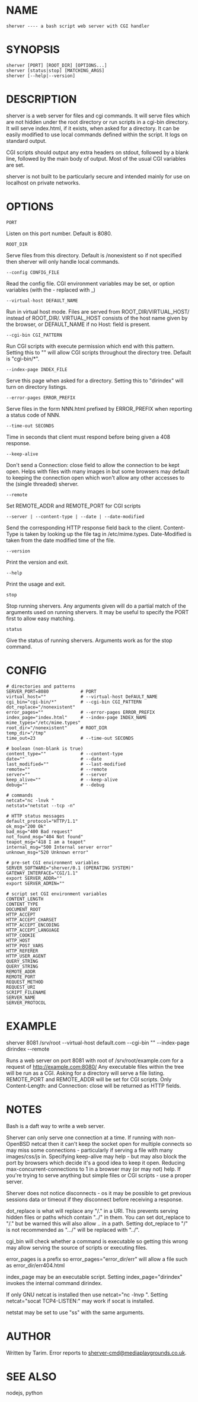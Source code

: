 NAME
====

    sherver ---- a bash script web server with CGI handler


SYNOPSIS
========

    sherver [PORT] [ROOT_DIR] [OPTIONS...]
    sherver [status|stop] [MATCHING_ARGS]
    sherver [--help|--version]


DESCRIPTION
===========

  sherver is a web server for files and cgi commands.  It will serve files
which are not hidden under the root directory or run scripts in a cgi-bin
directory.  It will serve index.html, if it exists, when asked for a directory.
It can be easily modified to use local commands defined within the script.  It
logs on standard output.

  CGI scripts should output any extra headers on stdout, followed by a blank
line, followed by the main body of output.  Most of the usual CGI variables are
set.

  sherver is not built to be particularly secure and intended mainly for use on
localhost on private networks.


OPTIONS
=======

    PORT
  Listen on this port number.  Default is 8080.

    ROOT_DIR
  Serve files from this directory.  Default is /nonexistent so if not specified
then sherver will only handle local commands.

    --config CONFIG_FILE
  Read the config file.  CGI environment variables may be set, or option
variables (with the - replaced with _)

    --virtual-host DEFAULT_NAME
  Run in virtual host mode.  Files are served from ROOT_DIR/VIRTUAL_HOST/
instead of ROOT_DIR/.  VIRTUAL_HOST consists of the host name given by the
browser, or DEFAULT_NAME if no Host: field is present.

    --cgi-bin CGI_PATTERN
  Run CGI scripts with execute permission which end with this pattern.  Setting
this to "" will allow CGI scripts throughout the directory tree.  Default is
"cgi-bin/*".

    --index-page INDEX_FILE
  Serve this page when asked for a directory.  Setting this to "dirindex" will
turn on directory listings.

    --error-pages ERROR_PREFIX
  Serve files in the form NNN.html prefixed by ERROR_PREFIX when reporting a
status code of NNN.

    --time-out SECONDS
  Time in seconds that client must respond before being given a 408 response.

    --keep-alive
  Don't send a Connection: close field to allow the connection to be kept open.
Helps with files with many images in but some browsers may default to keeping
the connection open which won't allow any other accesses to the (single
threaded) sherver.

    --remote
  Set REMOTE_ADDR and REMOTE_PORT for CGI scripts

    --server | --content-type | --date | --date-modified
  Send the corresponding HTTP response field back to the client.  Content-Type
is taken by looking up the file tag in /etc/mime.types.  Date-Modified is taken
from the date modified time of the file.

    --version
  Print the version and exit.

    --help
  Print the usage and exit.

    stop
  Stop running shervers.  Any arguments given will do a partial match of the
arguments used on running shervers.  It may be useful to specify the PORT first
to allow easy matching.

    status
  Give the status of running shervers.  Arguments work as for the stop command.


CONFIG
======

    # directories and patterns
    SERVER_PORT=8080            # PORT
    virtual_host=""             # --virtual-host DeFAULT_NAME
    cgi_bin="cgi-bin/*"         # --cgi-bin CGI_PATTERN
    dot_replace="/nonexistent"
    error_pages=""              # --error-pages ERROR_PREFIX
    index_page="index.html"     # --index-page INDEX_NAME
    mime_types="/etc/mime.types"
    root_dir="/nonexistent"     # ROOT_DIR
    temp_dir="/tmp"
    time_out=23                 # --time-out SECONDS

    # boolean (non-blank is true)
    content_type=""             # --content-type
    date=""                     # --date
    last_modified=""            # --last-modified
    remote=""                   # --remote
    server=""                   # --server
    keep_alive=""               # --keep-alive
    debug=""                    # --debug

    # commands
    netcat="nc -lnvk "
    netstat="netstat --tcp -n"

    # HTTP status messages
    default_protocol="HTTP/1.1"
    ok_msg="200 Ok"
    bad_msg="400 Bad request"
    not_found_msg="404 Not found"
    teapot_msg="418 I am a teapot"
    internal_msg="500 Internal server error"
    unknown_msg="520 Unknown error"

    # pre-set CGI environment variables
    SERVER_SOFTWARE="sherver/0.1 (OPERATING SYSTEM)"
    GATEWAY_INTERFACE="CGI/1.1"
    export SERVER_ADDR=""
    export SERVER_ADMIN=""

    # script set CGI environment variables
    CONTENT_LENGTH
    CONTENT_TYPE
    DOCUMENT_ROOT
    HTTP_ACCEPT
    HTTP_ACCEPT_CHARSET
    HTTP_ACCEPT_ENCODING
    HTTP_ACCEPT_LANGUAGE
    HTTP_COOKIE
    HTTP_HOST
    HTTP_POST_VARS
    HTTP_REFERER
    HTTP_USER_AGENT
    QUERY_STRING
    QUERY_STRING
    REMOTE_ADDR
    REMOTE_PORT
    REQUEST_METHOD
    REQUEST_URI
    SCRIPT_FILENAME
    SERVER_NAME
    SERVER_PROTOCOL


EXAMPLE
=======

  sherver 8081 /srv/root --virtual-host default.com --cgi-bin "" --index-page dirindex --remote

  Runs a web server on port 8081 with root of /srv/root/example.com for a
request of http://example.com:8080/  Any executable files within the tree will
be run as a CGI.  Asking for a directory will serve a file listing.
REMOTE_PORT and REMOTE_ADDR will be set for CGI scripts.  Only Content-Length:
and Connection: close will be returned as HTTP fields.


NOTES
=====

  Bash is a daft way to write a web server.

  Sherver can only serve one connection at a time.  If running with
non-OpenBSD netcat then it can't keep the socket open for multiple connects so
may miss some connections - particularly if serving a file with many
images/css/js in.  Specifying keep-alive may help - but may also block the
port by browsers which decide it's a good idea to keep it open.  Reducing
max-concurrent-connections to 1 in a browser may (or may not) help.  If you're
trying to serve anything but simple files or CGI scripts - use a proper
server.

  Sherver does not notice disconnects - os it may be possible to get previous
sessions data or timeout if they disconnect before receiving a response.

  dot_replace is what will replace any "/." in a URI.  This prevents serving
hidden files or paths which contain "../" in them.  You can set dot_replace to
"/." but be warned this will also allow .. in a path.  Setting dot_replace to
"/" is not recommended as ".../" will be replaced with "../".

  cgi_bin will check whether a command is executable so getting this wrong may
allow serving the source of scripts or executing files.

  error_pages is a prefix so error_pages="error_dir/err" will allow a file
such as error_dir/err404.html

  index_page may be an executable script.  Setting index_page="dirindex"
invokes the internal command dirindex.

  If only GNU netcat is installed then use netcat="nc -lnvp ".  Setting
netcat="socat TCP4-LISTEN:" may work if socat is installed.

  netstat may be set to use "ss" with the same arguments.


AUTHOR
======
  Written by Tarim.
  Error reports to <sherver-cmd@mediaplaygrounds.co.uk>.


SEE ALSO
========
  nodejs, python

